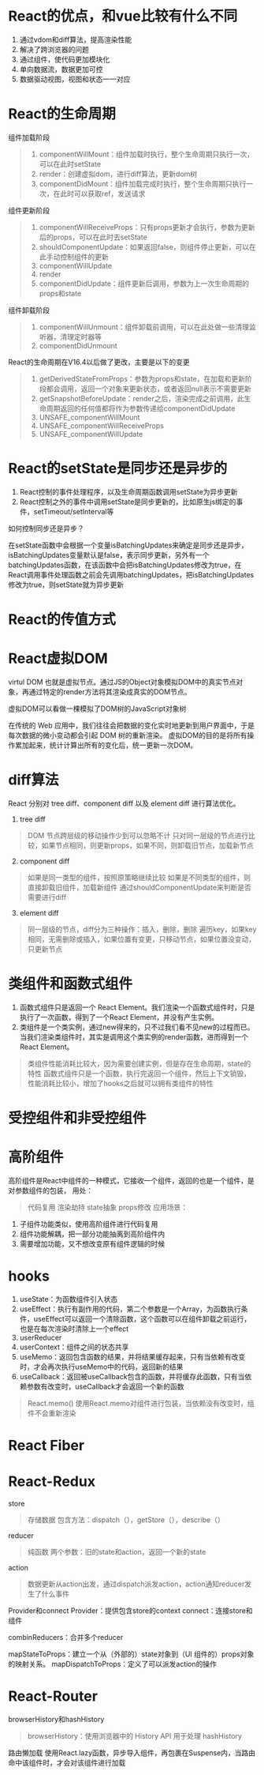 # React的优点，和vue比较有什么不同
1. 通过vdom和diff算法，提高渲染性能
2. 解决了跨浏览器的问题
3. 通过组件，使代码更加模块化
4. 单向数据流，数据更加可控
5. 数据驱动视图，视图和状态一一对应


# React的生命周期
组件加载阶段
> 1. componentWillMount：组件加载时执行，整个生命周期只执行一次，可以在此时setState
> 2. render：创建虚拟dom，进行diff算法，更新dom树
> 3. componentDidMount：组件加载完成时执行，整个生命周期只执行一次，在此时可以获取ref，发送请求

组件更新阶段
> 1. componentWillReceiveProps：只有props更新才会执行，参数为更新后的props，可以在此时去setState
> 2. shouldComponentUpdate：如果返回false，则组件停止更新，可以在此手动控制组件的更新
> 3. componentWillUpdate
> 4. render
> 5. componentDidUpdate：组件更新后调用，参数为上一次生命周期的props和state

组件卸载阶段
> 1. componentWillUnmount：组件卸载前调用，可以在此处做一些清理监听器，清理定时器等
> 2. componentDidUnmount

React的生命周期在V16.4以后做了更改，主要是以下的变更
> 1. getDerivedStateFromProps：参数为props和state，在加载和更新阶段都会调用，返回一个对象来更新状态，或者返回null表示不需要更新
> 2. getSnapshotBeforeUpdate：render之后，渲染完成之前调用，此生命周期返回的任何值都将作为参数传递给componentDidUpdate
> 3. UNSAFE_componentWillMount
> 4. UNSAFE_componentWillReceiveProps
> 5. UNSAFE_componentWillUpdate

# React的setState是同步还是异步的
1. React控制的事件处理程序，以及生命周期函数调用setState为异步更新
2. React控制之外的事件中调用setState是同步更新的，比如原生js绑定的事件，setTimeout/setInterval等

如何控制同步还是异步？

在setState函数中会根据一个变量isBatchingUpdates来确定是同步还是异步，isBatchingUpdates变量默认是false，表示同步更新，另外有一个batchingUpdates函数，在该函数中会把isBatchingUpdates修改为true，在React调用事件处理函数之前会先调用batchingUpdates，把isBatchingUpdates修改为true，则setState就为异步更新

# React的传值方式

# React虚拟DOM
virtul DOM 也就是虚拟节点。通过JS的Object对象模拟DOM中的真实节点对象，再通过特定的render方法将其渲染成真实的DOM节点。

虚拟DOM可以看做一棵模拟了DOM树的JavaScript对象树

在传统的 Web 应用中，我们往往会把数据的变化实时地更新到用户界面中，于是每次数据的微小变动都会引起 DOM 树的重新渲染。
虚拟DOM的目的是将所有操作累加起来，统计计算出所有的变化后，统一更新一次DOM。

# diff算法
React 分别对 tree diff、component diff 以及 element diff 进行算法优化。
1. tree diff
> DOM 节点跨层级的移动操作少到可以忽略不计
> 只对同一层级的节点进行比较，如果节点相同，则更新props，如果不同，则卸载旧节点，加载新节点
2. component diff
> 如果是同一类型的组件，按照原策略继续比较
> 如果是不同类型的组件，则直接卸载旧组件，加载新组件
> 通过shouldComponentUpdate来判断是否需要进行diff
3. element diff
> 同一层级的节点，diff分为三种操作：插入，删除，删除
> 遍历key，如果key相同，无需删除或插入，如果位置有变更，只移动节点，如果位置没变动，只更新节点

# 类组件和函数式组件
1. 函数式组件只是返回一个 React Element。我们渲染一个函数式组件时，只是执行了一次函数，得到了一个React Element，并没有产生实例。
2. 类组件是一个类实例，通过new得来的，只不过我们看不见new的过程而已。当我们渲染类组件时，其实是调用这个类实例的render函数，进而得到一个React Element。
> 类组件性能消耗比较大，因为需要创建实例，但是存在生命周期，state的特性
> 函数式组件只是一个函数，执行完返回一个组件，然后上下文销毁，性能消耗比较小，增加了hooks之后就可以拥有类组件的特性

# 受控组件和非受控组件

# 高阶组件
高阶组件是React中组件的一种模式，它接收一个组件，返回的也是一个组件，是对参数组件的包装，
用处：
> 代码复用
> 渲染劫持
> state抽象
> props修改
应用场景：
1. 子组件功能类似，使用高阶组件进行代码复用
2. 组件功能解耦，把一部分功能抽离到高阶组件内
3. 需要增加功能，又不想改变原有组件逻辑的时候

# hooks
1. useState：为函数组件引入状态
2. useEffect：执行有副作用的代码，第二个参数是一个Array，为函数执行条件，useEffect可以返回一个清除函数，这个函数可以在组件卸载之前运行，也是在每次渲染时清除上一个effect
3. userReducer
4. userContext：组件之间的状态共享
5. useMemo：返回包含函数的结果，并将结果缓存起来，只有当依赖有改变时，才会再次执行useMemo中的代码，返回新的结果
6. useCallback：返回被useCallback包含的函数，并将缓存此函数，只有当依赖参数有改变时，useCallback才会返回一个新的函数
> React.memo()
> 使用React.memo对组件进行包装，当依赖没有改变时，组件不会重新渲染


# React Fiber

# React-Redux
store
> 存储数据
> 包含方法：dispatch（），getStore（），describe（）

reducer
> 纯函数
> 两个参数：旧的state和action，返回一个新的state

action
> 数据更新从action出发，通过dispatch派发action，action通知reducer发生了什么事件

Provider和connect
Provider：提供包含store的context
connect：连接store和组件

combinReducers：合并多个reducer

mapStateToProps：建立一个从（外部的）state对象到（UI 组件的）props对象的映射关系。
mapDispatchToProps：定义了可以派发action的操作

# React-Router
browserHistory和hashHistory
> browserHistory：使用浏览器中的 History API 用于处理 
> hashHistory

路由懒加载
使用React.lazy函数，异步导入组件，再包裹在Suspense内，当路由命中该组件时，才会对该组件进行加载


